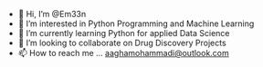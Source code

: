 - 👋 Hi, I’m @Em33n
- 👀 I’m interested in Python Programming and Machine Learning
- 🌱 I’m currently learning Python for applied Data Science
- 💞️ I’m looking to collaborate on Drug Discovery Projects
- 📫 How to reach me ... aaghamohammadi@outlook.com

<!---
Em33n/Em33n is a ✨ special ✨ repository because its `README.md` (this file) appears on your GitHub profile.
You can click the Preview link to take a look at your changes.
--->
